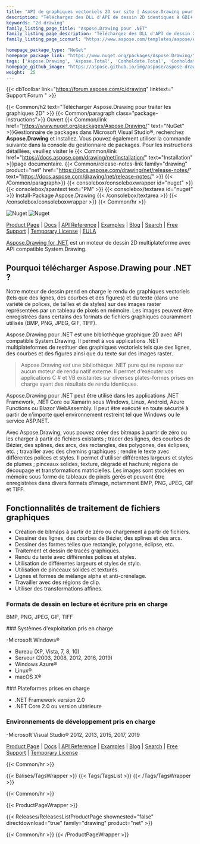```yaml
---
title: "API de graphiques vectoriels 2D sur site | Aspose.Drawing pour .NET"
description: "Téléchargez des DLL d'API de dessin 2D identiques à GDI+ pour restituer et convertir des graphiques vectoriels (lignes, courbes et figures) ainsi que du texte multistyle dans les applications .NET."
keywords: "2d drawing"
family_listing_page_title: "Aspose.Drawing pour .NET"
family_listing_page_description: "Téléchargez des DLL d'API de dessin 2D identiques à GDI+ pour restituer et convertir des graphiques vectoriels (lignes, courbes et figures) ainsi que du texte multistyle dans les applications .NET."
family_listing_page_iconurl: "https://www.aspose.com/templates/aspose/App_Themes/V3/images/drawing/272x272/aspose_drawing-for-net.png"

homepage_package_type: "NuGet"
homepage_package_link: "https://www.nuget.org/packages/Aspose.Drawing/"
tags: ['Aspose.Drawing', 'Aspose.Total', 'Conholdate.Total', 'Conholdate', 'Component', 'Library', 'API', 'On-premise-API', 'Microsoft', '.Net-Core', '.Net-Standard', '.NetCore', '.NetStandard', '.NetStandard2.0', 'Standard', 'C#', 'CSharp', 'ASP.NET', 'macOS', 'Windows', 'Azure', 'Linux', 'BMP', 'PNG', 'JPEG', 'GIF', 'TIFF', 'Rendering', 'Text', 'Font', 'Drawing', 'Brush', 'Gradient', 'Pen', 'Line', 'Curve', 'Shape', 'Ellipses', 'Arcs', 'Polygons', 'Splines', 'Paths', 'Blending', 'Clipping', 'Antialiasing', 'Blazor-WebAssembly', 'Geometries', 'Bitmap', 'Text', '2D', 'Bitmap', 'Graphics', 'cross-platform']
homepage_github_image: "https://aspose.github.io/img/aspose/aspose-drawing.png"
weight:  25
---
```


{{< dbToolbar link="https://forum.aspose.com/c/drawing" linktext=" Support Forum " >}}

{{< Common/h2 text="Télécharger Aspose.Drawing pour traiter les graphiques 2D"  >}}
{{< Common/paragraph class="package-instructions">}}
Ouvert
{{< Common/link href="https://www.nuget.org/packages/Aspose.Drawing/" text="NuGet"  >}}Gestionnaire de packages dans Microsoft Visual Studio®, recherchez <b>Aspose.Drawing</b> et installez. Vous pouvez également utiliser la commande suivante dans la console du gestionnaire de packages. Pour les instructions détaillées, veuillez visiter le
{{< Common/link href="https://docs.aspose.com/drawing/net/installation/" text="Installation"  >}}page documentaire.
{{< Common/release-notes-link family="drawing" product="net" href="https://docs.aspose.com/drawing/net/release-notes/" text="https://docs.aspose.com/drawing/net/release-notes/"  >}}
{{< /Common/paragraph>}}
{{< consolebox/consoleboxwrapper id="nuget" >}}
       {{< consolebox/spantext text="PM" >}}
       {{< consolebox/textarea id="nuget" >}} Install-Package Aspose.Drawing {{< /consolebox/textarea >}}
{{< /consolebox/consoleboxwrapper >}}
{{< Common/hr >}}

![Nuget](https://img.shields.io/nuget/v/Aspose.Drawing) ![Nuget](https://img.shields.io/nuget/dt/Aspose.Drawing?label=nuget%20downloads)

[Product Page](https://products.aspose.com/drawing/net/) | [Docs](https://docs.aspose.com/drawing/net/) | [API Reference](https://reference.aspose.com/drawing/net/) | [Examples](https://github.com/aspose-drawing/Aspose.Drawing-for-.NET) | [Blog](https://blog.aspose.com/category/drawing/) | [Search](https://search.aspose.com/) | [Free Support](https://forum.aspose.com/c/drawing) | [Temporary License](https://purchase.aspose.com/temporary-license) | [EULA](https://about.aspose.com/legal/eula/)

[Aspose.Drawing for .NET](https://products.aspose.com/drawing/net/) est un moteur de dessin 2D multiplateforme avec API compatible System.Drawing.

## Pourquoi télécharger Aspose.Drawing pour .NET ?

Notre moteur de dessin prend en charge le rendu de graphiques vectoriels (tels que des lignes, des courbes et des figures) et du texte (dans une variété de polices, de tailles et de styles) sur des images raster représentées par un tableau de pixels en mémoire. Les images peuvent être enregistrées dans certains des formats de fichiers graphiques couramment utilisés (BMP, PNG, JPEG, GIF, TIFF).

Aspose.Drawing pour .NET est une bibliothèque graphique 2D avec API compatible System.Drawing. Il permet à vos applications .NET multiplateformes de restituer des graphiques vectoriels tels que des lignes, des courbes et des figures ainsi que du texte sur des images raster.

>Aspose.Drawing est une bibliothèque .NET pure qui ne repose sur aucun moteur de rendu natif externe. Il permet d'exécuter vos applications C # et VB existantes sur diverses plates-formes prises en charge ayant des résultats de rendu identiques.

Aspose.Drawing pour .NET peut être utilisé dans les applications .NET Framework, .NET Core ou Xamarin sous Windows, Linux, Android, Azure Functions ou Blazor WebAssembly. Il peut être exécuté en toute sécurité à partir de n'importe quel environnement restreint tel que Windows ou le service ASP.NET.

Avec Aspose.Drawing, vous pouvez créer des bitmaps à partir de zéro ou les charger à partir de fichiers existants ; tracer des lignes, des courbes de Bézier, des splines, des arcs, des rectangles, des polygones, des éclipses, etc. ; travailler avec des chemins graphiques ; rendre le texte avec différentes polices et styles. Il permet d'utiliser différentes largeurs et styles de plumes ; pinceaux solides, texture, dégradé et hachuré; régions de découpage et transformations matricielles. Les images sont stockées en mémoire sous forme de tableaux de pixels gérés et peuvent être enregistrées dans divers formats d'image, notamment BMP, PNG, JPEG, GIF et TIFF.

## Fonctionnalités de traitement de fichiers graphiques

- Création de bitmaps à partir de zéro ou chargement à partir de fichiers.
- Dessiner des lignes, des courbes de Bézier, des splines et des arcs.
- Dessiner des formes telles que rectangle, polygone, éclipse, etc.
- Traitement et dessin de tracés graphiques.
- Rendu du texte avec différentes polices et styles.
- Utilisation de différentes largeurs et styles de stylo.
- Utilisation de pinceaux solides et texturés.
- Lignes et formes de mélange alpha et anti-crénelage.
- Travailler avec des régions de clip.
- Utiliser des transformations affines.

### Formats de dessin en lecture et écriture pris en charge

BMP, PNG, JPEG, GIF, TIFF

### Systèmes d'exploitation pris en charge

-Microsoft Windows®
  - Bureau (XP, Vista, 7, 8, 10)
  - Serveur (2003, 2008, 2012, 2016, 2019)
- Windows Azure®
- Linux®
- macOS X®

### Plateformes prises en charge

- .NET Framework version 2.0
- .NET Core 2.0 ou version ultérieure

### Environnements de développement pris en charge

-Microsoft Visual Studio® 2012, 2013, 2015, 2017, 2019

[Product Page](https://products.aspose.com/drawing/net/) | [Docs](https://docs.aspose.com/drawing/net/) | [API Reference](https://reference.aspose.com/drawing/net/) | [Examples](https://github.com/aspose-drawing/Aspose.Drawing-for-.NET) | [Blog](https://blog.aspose.com/category/drawing/) | [Search](https://search.aspose.com/) | [Free Support](https://forum.aspose.com/c/drawing) | [Temporary License](https://purchase.aspose.com/temporary-license)

{{< Common/hr >}}

{{< Balises/TagsWrapper >}}
 {{< Tags/TagsList >}}
{{< /Tags/TagsWrapper >}}

{{< Common/hr >}}

{{< ProductPageWrapper >}}
<!-- ReleasesListProductPage-->
   {{< Releases/ReleasesListProductPage shownested="false"  directdownload="true" family="drawing" product="net" >}}
<!-- /ReleasesListProductPage-->
{{< Common/hr >}}
{{< /ProductPageWrapper >}}

